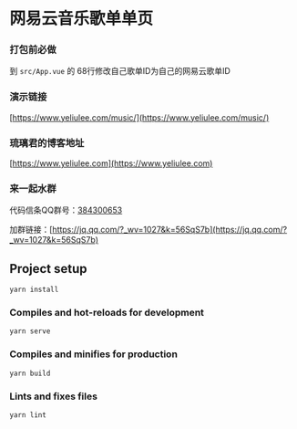 # 网易云音乐歌单单页


### 打包前必做
到 ```src/App.vue``` 的 68行修改自己歌单ID为自己的网易云歌单ID


### 演示链接
[https://www.yeliulee.com/music/](https://www.yeliulee.com/music/)


### 琉璃君的博客地址
[https://www.yeliulee.com](https://www.yeliulee.com)


### 来一起水群
代码信条QQ群号：[384300653](https://jq.qq.com/?_wv=1027&k=56SqS7b)

加群链接：[https://jq.qq.com/?_wv=1027&k=56SqS7b](https://jq.qq.com/?_wv=1027&k=56SqS7b)

## Project setup
```
yarn install
```

### Compiles and hot-reloads for development
```
yarn serve
```

### Compiles and minifies for production
```
yarn build
```

### Lints and fixes files
```
yarn lint
```
